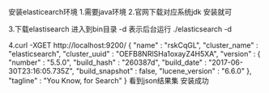 安装elasticearch环境
1.需要java环境
2.官网下载对应系统jdk 安装就可

3.下载elastisearch
进入到bin目录 -d 表示后台运行
./elasticsearch -d

4.curl -XGET http://localhost:9200/
{
  "name" : "rskCqGL",
  "cluster_name" : "elasticsearch",
  "cluster_uuid" : "OEFB8NRlSHa1oxayZ4H5XA",
  "version" : {
    "number" : "5.5.0",
    "build_hash" : "260387d",
    "build_date" : "2017-06-30T23:16:05.735Z",
    "build_snapshot" : false,
    "lucene_version" : "6.6.0"
  },
  "tagline" : "You Know, for Search"
}
看到json结果集 安装成功
